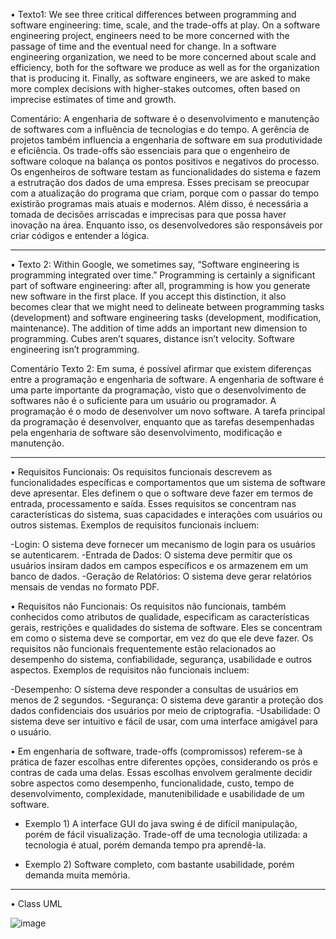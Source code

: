 • Texto1: We see three critical differences between programming and software engineering: time, scale, and the trade-offs at play. On a software engineering project, engineers need to be more concerned with the passage of time and the eventual need for change. In a software engineering organization, we need to be more concerned about scale and efficiency, both for the software we produce as well as for the organization that is producing it. Finally, as software engineers, we are asked to make more complex decisions with higher-stakes outcomes, often based on imprecise estimates of time and growth.

Comentário: A engenharia de software é o desenvolvimento e manutenção de softwares com a influência de tecnologias e do tempo. A gerência de projetos também influencia a engenharia de software em sua produtividade e eficiência. Os trade-offs são essenciais para que o engenheiro de software coloque na balança os pontos positivos e negativos do processo. Os engenheiros de software testam as funcionalidades do sistema e fazem a estrutração dos dados de uma empresa. Esses precisam se preocupar com a atualização do programa que criam, porque com o passar do tempo existirão programas mais atuais e modernos. Além disso, é necessária a tomada de decisões arriscadas e imprecisas para que possa haver inovação na área. Enquanto isso, os desenvolvedores são responsáveis por criar códigos e entender a lógica.

--------------------------------------------------------------------------------------------------------------------------------------------------------------------

• Texto 2: Within Google, we sometimes say, “Software engineering is programming integrated over time.” Programming is certainly a significant part of software engineering: after all, programming is how you generate new software in the first place. If you accept this distinction, it also becomes clear that we might need to delineate between programming tasks (development) and software engineering tasks (development, modification, maintenance). The addition of time adds an important new dimension to programming. Cubes aren’t squares, distance isn’t velocity. Software engineering isn’t programming.

Comentário Texto 2: Em suma, é possível afirmar que existem diferenças entre a programação e engenharia de software. A engenharia de software é uma parte importante da programação, visto que o desenvolvimento de softwares não é o suficiente para um usuário ou programador. A programação é o modo de desenvolver um novo software. A tarefa principal da programação é desenvolver, enquanto que as tarefas desempenhadas pela engenharia de software são desenvolvimento, modificação e manutenção. 

--------------------------------------------------------------------------------------------------------------------------------------------------------------------
• Requisitos Funcionais:
Os requisitos funcionais descrevem as funcionalidades específicas e comportamentos que um sistema de software deve apresentar. Eles definem o que o software deve fazer em termos de entrada, processamento e saída. Esses requisitos se concentram nas características do sistema, suas capacidades e interações com usuários ou outros sistemas. Exemplos de requisitos funcionais incluem:

-Login: O sistema deve fornecer um mecanismo de login para os usuários se autenticarem.
-Entrada de Dados: O sistema deve permitir que os usuários insiram dados em campos específicos e os armazenem em um banco de dados.
-Geração de Relatórios: O sistema deve gerar relatórios mensais de vendas no formato PDF.



• Requisitos não Funcionais:
Os requisitos não funcionais, também conhecidos como atributos de qualidade, especificam as características gerais, restrições e qualidades do sistema de software. Eles se concentram em como o sistema deve se comportar, em vez do que ele deve fazer. Os requisitos não funcionais frequentemente estão relacionados ao desempenho do sistema, confiabilidade, segurança, usabilidade e outros aspectos. Exemplos de requisitos não funcionais incluem:

-Desempenho: O sistema deve responder a consultas de usuários em menos de 2 segundos.
-Segurança: O sistema deve garantir a proteção dos dados confidenciais dos usuários por meio de criptografia.
-Usabilidade: O sistema deve ser intuitivo e fácil de usar, com uma interface amigável para o usuário.

• Em engenharia de software, trade-offs (compromissos) referem-se à prática de fazer escolhas entre diferentes opções, considerando os prós e contras de cada uma delas. Essas escolhas envolvem geralmente decidir sobre aspectos como desempenho, funcionalidade, custo, tempo de desenvolvimento, complexidade, manutenibilidade e usabilidade de um software.

- Exemplo 1) A interface GUI do java swing é de difícil manipulação, porém de fácil visualização.
Trade-off de uma tecnologia utilizada: a tecnologia é atual, porém demanda tempo pra aprendê-la. 

- Exemplo 2) Software completo, com bastante usabilidade, porém demanda muita memória. 

--------------------------------------------------------------------------------------------------------------------------------------------------------------------

• Class UML

![image](https://github.com/AmendoaM/Bertoti/assets/111988963/654be2d9-cea8-4fc0-8d95-d535debd31f7)

